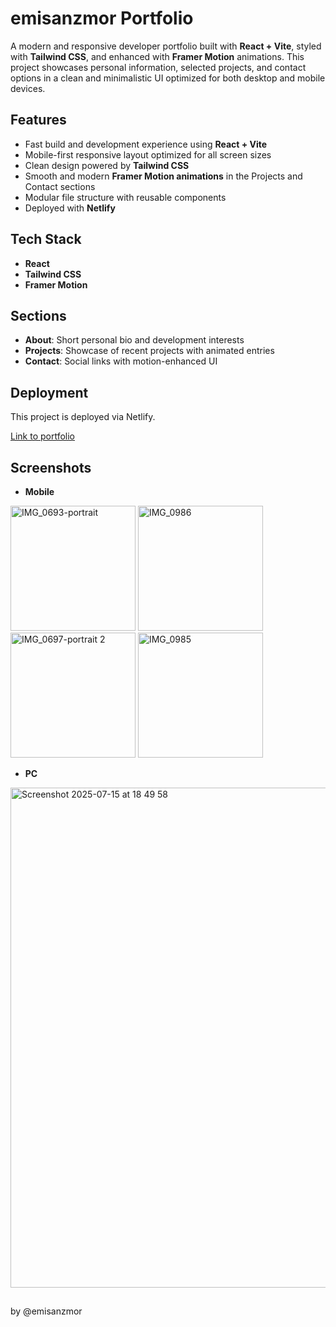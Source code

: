 # emisanzmor Portfolio

A modern and responsive developer portfolio built with **React + Vite**, styled with **Tailwind CSS**, and enhanced with **Framer Motion** animations. This project showcases personal information, selected projects, and contact options in a clean and minimalistic UI optimized for both desktop and mobile devices.

## Features

* Fast build and development experience using **React + Vite**
* Mobile-first responsive layout optimized for all screen sizes
* Clean design powered by **Tailwind CSS**
* Smooth and modern **Framer Motion animations** in the Projects and Contact sections
* Modular file structure with reusable components
* Deployed with **Netlify**

## Tech Stack

* **React**
* **Tailwind CSS**
* **Framer Motion**

## Sections

* **About**: Short personal bio and development interests
* **Projects**: Showcase of recent projects with animated entries
* **Contact**: Social links with motion-enhanced UI

## Deployment

This project is deployed via Netlify.

[Link to portfolio](https://emisanzmor-portfolio.netlify.app)

## Screenshots

* **Mobile**
<img width="200" alt="IMG_0693-portrait" src="https://github.com/user-attachments/assets/5063bb5d-5bee-408a-a4c5-c7e9d20930d3" />
<img width="200" alt="IMG_0986" src="https://github.com/user-attachments/assets/b5387d07-c988-4a28-b04a-95e9b4fb19cb" />
<img width="200" alt="IMG_0697-portrait 2" src="https://github.com/user-attachments/assets/60a6403e-57e9-4a6d-88d6-e3a62e750205" />
<img width="200" alt="IMG_0985" src="https://github.com/user-attachments/assets/e4c1f247-d0cd-4b20-b773-6065370d71a4" />



* **PC**

<img width="800" alt="Screenshot 2025-07-15 at 18 49 58" src="https://github.com/user-attachments/assets/fa3bfb4f-0568-47eb-972c-6cf3a4da5517" />



##

by @emisanzmor 
